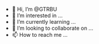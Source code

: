 - 👋 Hi, I’m @GTRBU
- 👀 I’m interested in ...
- 🌱 I’m currently learning ...
- 💞️ I’m looking to collaborate on ...
- 📫 How to reach me ...

<!---
GTRBU/GTRBU is a ✨ special ✨ repository because its `README.md` (this file) appears on your GitHub profile.
You can click the Preview link to take a look at your changes.
--->
